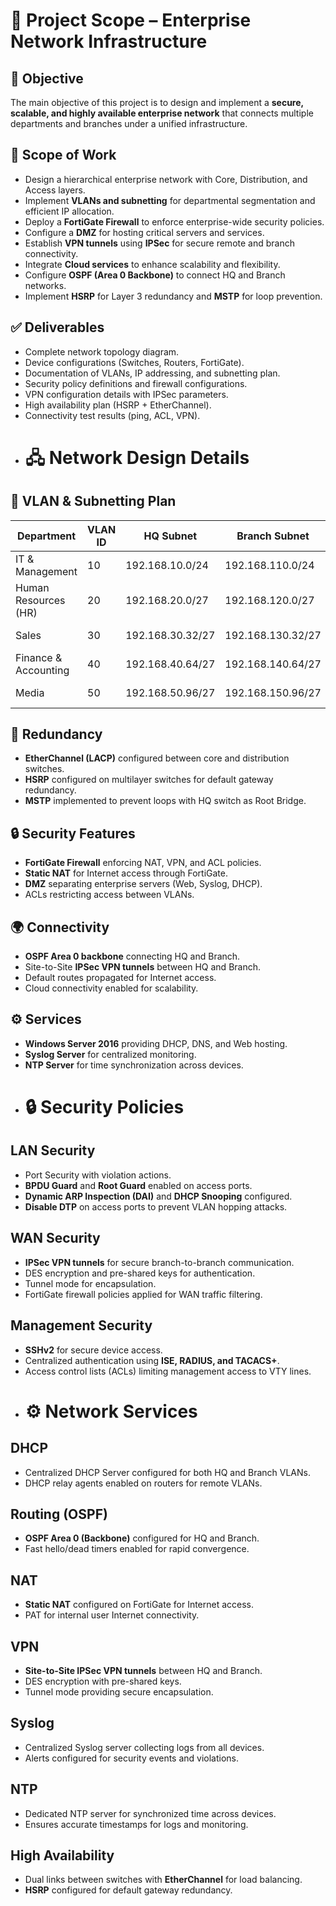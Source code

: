 # 📌 Project Scope – Enterprise Network Infrastructure

## 🎯 Objective
The main objective of this project is to design and implement a **secure, scalable, and highly available enterprise network** that connects multiple departments and branches under a unified infrastructure.

## 🏢 Scope of Work
- Design a hierarchical enterprise network with Core, Distribution, and Access layers.
- Implement **VLANs and subnetting** for departmental segmentation and efficient IP allocation.
- Deploy a **FortiGate Firewall** to enforce enterprise-wide security policies.
- Configure a **DMZ** for hosting critical servers and services.
- Establish **VPN tunnels** using **IPSec** for secure remote and branch connectivity.
- Integrate **Cloud services** to enhance scalability and flexibility.
- Configure **OSPF (Area 0 Backbone)** to connect HQ and Branch networks.
- Implement **HSRP** for Layer 3 redundancy and **MSTP** for loop prevention.

## ✅ Deliverables
- Complete network topology diagram.
- Device configurations (Switches, Routers, FortiGate).
- Documentation of VLANs, IP addressing, and subnetting plan.
- Security policy definitions and firewall configurations.
- VPN configuration details with IPSec parameters.
- High availability plan (HSRP + EtherChannel).
- Connectivity test results (ping, ACL, VPN).
- # 🖧 Network Design Details

## 🔹 VLAN & Subnetting Plan
| Department            | VLAN ID | HQ Subnet        | Branch Subnet    | Host Range  |
|-----------------------|---------|------------------|------------------|-------------|
| IT & Management       | 10      | 192.168.10.0/24 | 192.168.110.0/24 | 1 – 254     |
| Human Resources (HR)  | 20      | 192.168.20.0/27 | 192.168.120.0/27 | 1 – 30      |
| Sales                 | 30      | 192.168.30.32/27| 192.168.130.32/27| 33 – 62     |
| Finance & Accounting  | 40      | 192.168.40.64/27| 192.168.140.64/27| 65 – 94     |
| Media                 | 50      | 192.168.50.96/27| 192.168.150.96/27| 97 – 126    |

## 🔄 Redundancy
- **EtherChannel (LACP)** configured between core and distribution switches.
- **HSRP** configured on multilayer switches for default gateway redundancy.
- **MSTP** implemented to prevent loops with HQ switch as Root Bridge.

## 🔒 Security Features
- **FortiGate Firewall** enforcing NAT, VPN, and ACL policies.
- **Static NAT** for Internet access through FortiGate.
- **DMZ** separating enterprise servers (Web, Syslog, DHCP).
- ACLs restricting access between VLANs.

## 🌍 Connectivity
- **OSPF Area 0 backbone** connecting HQ and Branch.
- Site-to-Site **IPSec VPN tunnels** between HQ and Branch.
- Default routes propagated for Internet access.
- Cloud connectivity enabled for scalability.

## ⚙ Services
- **Windows Server 2016** providing DHCP, DNS, and Web hosting.
- **Syslog Server** for centralized monitoring.
- **NTP Server** for time synchronization across devices.
- # 🔒 Security Policies

## LAN Security
- Port Security with violation actions.
- **BPDU Guard** and **Root Guard** enabled on access ports.
- **Dynamic ARP Inspection (DAI)** and **DHCP Snooping** configured.
- **Disable DTP** on access ports to prevent VLAN hopping attacks.

## WAN Security
- **IPSec VPN tunnels** for secure branch-to-branch communication.
- DES encryption and pre-shared keys for authentication.
- Tunnel mode for encapsulation.
- FortiGate firewall policies applied for WAN traffic filtering.

## Management Security
- **SSHv2** for secure device access.
- Centralized authentication using **ISE, RADIUS, and TACACS+**.
- Access control lists (ACLs) limiting management access to VTY lines.
- # ⚙ Network Services

## DHCP
- Centralized DHCP Server configured for both HQ and Branch VLANs.
- DHCP relay agents enabled on routers for remote VLANs.

## Routing (OSPF)
- **OSPF Area 0 (Backbone)** configured for HQ and Branch.
- Fast hello/dead timers enabled for rapid convergence.

## NAT
- **Static NAT** configured on FortiGate for Internet access.
- PAT for internal user Internet connectivity.

## VPN
- **Site-to-Site IPSec VPN tunnels** between HQ and Branch.
- DES encryption with pre-shared keys.
- Tunnel mode providing secure encapsulation.

## Syslog
- Centralized Syslog server collecting logs from all devices.
- Alerts configured for security events and violations.

## NTP
- Dedicated NTP server for synchronized time across devices.
- Ensures accurate timestamps for logs and monitoring.

## High Availability
- Dual links between switches with **EtherChannel** for load balancing.
- **HSRP** configured for default gateway redundancy.

